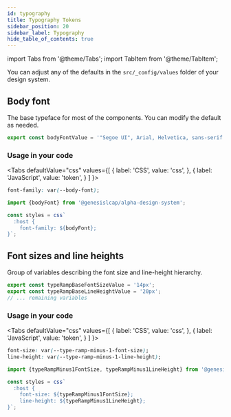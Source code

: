 ```yaml
---
id: typography
title: Typography Tokens
sidebar_position: 20
sidebar_label: Typography
hide_table_of_contents: true
---
```


import Tabs from '@theme/Tabs';
import TabItem from '@theme/TabItem';

You can adjust any of the defaults in the `src/_config/values` folder of your design system.

## Body font

The base typeface for most of the components. You can modify the default as needed.

```ts
export const bodyFontValue = '"Segoe UI", Arial, Helvetica, sans-serif';
```

### Usage in your code

<Tabs
  defaultValue="css"
  values={[
    { label: 'CSS', value: 'css', },
    { label: 'JavaScript', value: 'token', }
  ]
}>
<TabItem value="css">

```css
font-family: var(--body-font);
```

</TabItem>
<TabItem value="token">

```ts
import {bodyFont} from '@genesislcap/alpha-design-system';

const styles = css`
  :host {
    font-family: ${bodyFont};
}`;
```

</TabItem>
</Tabs>

## Font sizes and line heights

Group of variables describing the font size and line-height hierarchy.

```ts
export const typeRampBaseFontSizeValue = '14px';
export const typeRampBaseLineHeightValue = '20px';
// ... remaining variables
```

### Usage in your code

<Tabs
  defaultValue="css"
  values={[
    { label: 'CSS', value: 'css', },
    { label: 'JavaScript', value: 'token', }
  ]
}>
<TabItem value="css">

```css
font-size: var(--type-ramp-minus-1-font-size);
line-height: var(--type-ramp-minus-1-line-height);
```

</TabItem>
<TabItem value="token">

```ts
import {typeRampMinus1FontSize, typeRampMinus1LineHeight} from '@genesislcap/alpha-design-system';

const styles = css`
  :host {
    font-size: ${typeRampMinus1FontSize};
    line-height: ${typeRampMinus1LineHeight};
}`;
```

</TabItem>
</Tabs>

<typography-tokens></typography-tokens>
